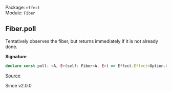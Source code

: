 Package: `effect`<br />
Module: `Fiber`<br />

## Fiber.poll

Tentatively observes the fiber, but returns immediately if it is not
already done.

**Signature**

```ts
declare const poll: <A, E>(self: Fiber<A, E>) => Effect.Effect<Option.Option<Exit.Exit<A, E>>>
```

[Source](https://github.com/Effect-TS/effect/tree/main/packages/effect/src/Fiber.ts#L636)

Since v2.0.0